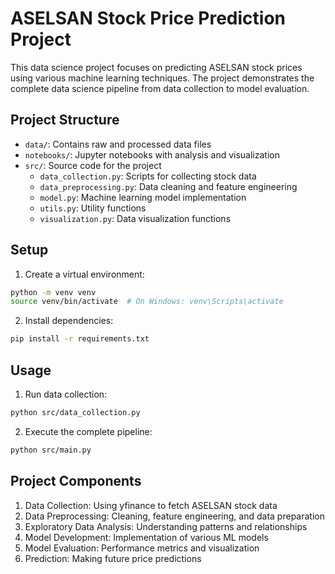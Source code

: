 # ASELSAN Stock Price Prediction Project

This data science project focuses on predicting ASELSAN stock prices using various machine learning techniques. The project demonstrates the complete data science pipeline from data collection to model evaluation.

## Project Structure
- `data/`: Contains raw and processed data files
- `notebooks/`: Jupyter notebooks with analysis and visualization
- `src/`: Source code for the project
  - `data_collection.py`: Scripts for collecting stock data
  - `data_preprocessing.py`: Data cleaning and feature engineering
  - `model.py`: Machine learning model implementation
  - `utils.py`: Utility functions
  - `visualization.py`: Data visualization functions

## Setup
1. Create a virtual environment:
```bash
python -m venv venv
source venv/bin/activate  # On Windows: venv\Scripts\activate
```

2. Install dependencies:
```bash
pip install -r requirements.txt
```

## Usage
1. Run data collection:
```bash
python src/data_collection.py
```

2. Execute the complete pipeline:
```bash
python src/main.py
```

## Project Components
1. Data Collection: Using yfinance to fetch ASELSAN stock data
2. Data Preprocessing: Cleaning, feature engineering, and data preparation
3. Exploratory Data Analysis: Understanding patterns and relationships
4. Model Development: Implementation of various ML models
5. Model Evaluation: Performance metrics and visualization
6. Prediction: Making future price predictions 